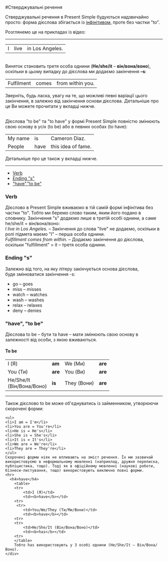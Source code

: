 #Стверджувальні речення

Стверджувальні речення в Present Simple будуються надзвичайно просто: форма дієслова збігається із <a href="http://english2.ed-era.com/1/utvoryuyemmo.html">інфінітивом</a>, проте без частки "to".


Розглянемо це на прикладах із відео:
<hr>
  <table>
    <tr>
        <td>I</td>
        <td>live</td>
        <td>in Los Angeles.</td>
    </tr>
    </table>
    <br>
   Виняток становить третя особа однини (<b>He/she/it</b> – <b>він/вона/воно</b>), оскільки в цьому випадку до дієслова ми додаємо закінчення <b>–s</b>:
    
<table>
    <tr>
        <td>Fulfilment</td>
        <td>comes</td>
        <td>from within you.</td>
    <tr>
</table>
Зверніть, будь ласка, увагу на те, що можливі певні варіації цього закінчення, в залежно від закінчення основи дієслова. Детальніше про це Ви можете прочитати у вкладці нижче. 
<br><br>

Дієслова "to be" та  "to have" у формі Present Simple повністю змінюють свою основу в усіх (to be) або в певних особах (to have):
<table>
     <tr>
        <td>My name</td>
        <td>is</td>
        <td>Cameron Diaz.</td>
    <tr>
      <tr>
        <td>People</td>
        <td>have</td>
        <td>this idea of fame.</td>
    <tr>
    </table>
Детальніше про це також у вкладці нижче. 
<hr>

<!--| | I | live | in Los Angeles. |
| | Fullfilmed | comes | from within you. |
| | My name | is | Cameron Diaz. |
| | People | have | this idea of fame. |
| | There | is | a documentary film Human by Yann Arthus-Bertrand. |
<br>-->

<div>
  <!-- Nav tabs -->
  <ul class="nav nav-tabs" role="tablist">
    <li role="presentation" class="active"><a href="#home" aria-controls="home" role="tab" data-toggle="tab">Verb</a></li>
    <li role="presentation"><a href="#menu1" aria-controls="menu1" role="tab" data-toggle="tab">Ending "s"</a></li>
    <li role="presentation"><a href="#menu2" aria-controls="menu2" role="tab" data-toggle="tab">"have","to be"</a></li>
  </ul>
  <!-- Tab panes -->
  <div class="tab-content">
    <div role="tabpanel" class="tab-pane active" id="home">
    <h3>Verb</h3>
    <p>Дієслово в Present Simple вживаємо в тій самій формі інфінітива без частки <span class="p1">"to"</span>. Тобто ми беремо слово таким, яким його подано в словнику. Закінчення "s" додаємо лише в третій особі однини, а саме <span class="p1">he/she/it = він/вона/воно:</span><br>
    <i>I live in Los Angeles.</i> – Закінчення до слова <span class="p1">"live"</span> не додаємо, оскільки в ролі підмета маємо <span class="p1">"I"</span> – перша особа однини.<br>
    <i>Fulfillment comes from within.</i> – Додаємо закінчення до дієслова, оскільки <span class="p1">"fulfillment"</span> = it – третя особа однини.</p>
    </div>
    <div role="tabpanel" class="tab-pane" id="menu1">
      <h3>Ending "s"</h3>
          <p>Залежно від того, на яку літеру закінчується основа дієслова,<br> буде змінюватися закінчення -s:</p>
         <ul>
         <li>go – go<span class="p1">es</span></li>
         <li>miss – miss<span class="p1">es</span></li>
         <li>watch – watch<span class="p1">es</span></li>
         <li>wash – wash<span class="p1">es</span></li>
         <li>relax – relax<span class="p1">es</span></li>
         <li>deny – den<span class="p1">ies</span></li>
         </ul>
    </div>
    <div role="tabpanel" class="tab-pane" id="menu2">
    <h3>"have", "to be"</h3>
        <p>Дієслова <span class="p1">to be – бути</span> та <span class="p1">have – мати</span> змінюють свою основу в залежності від особи, з якою вживаються.</p>
        <h4>To be</h4>
        <table>
        <tr>
            <td>I (Я)</td>
            <td><b>am</b></td>
            <td>We (Ми)</td>
            <td><b>are</b></td>
        <tr>
         <tr>
            <td>You (Ти)</td>
            <td><b>are</b></td>
            <td>You (Ви)</td>
            <td><b>are</b></td>
        <tr>
        <tr>
            <td>He/She/It<br> (Він/Вона/Воно)</td>
            <td><b>is</b></td>
            <td>They (Вони)</td>
            <td><b>are</b></td>
        <tr>
        </table>
        <hr>
        Також дієслово to be може об'єднуватись із займенником, утворюючи скорочені форми:

    <ul>
    <li>I am = I'm</li>
    <li>You are = You're</li>
    <li>He is = He's</li>
    <li>She is = She's</li>
    <li>It is = It's</li>
    <li>We are = We're</li>
    <li>They are = They're</li>
    </ul>
    Скорочені форми ніяк не впливають на зміст речення. Їх ми зазвичай використовуємо в неформальному мовленні (наприклад, дружня переписка, публіцистика, тощо). Тоді як в офіційному мовленні (наукові роботи, бізнеси-листування, тощо) використовують виключно повні форми.
    <hr>
      <h4>have</h4>
        <table>
        <tr>
            <td>I (Я)</td>
            <td><b>have</b></td>
        <tr>
         <tr>
            <td>You/We/They (Ти/Ми/Вони)</td>
            <td><b>have</b></td>
        <tr>
        <tr>
            <td>He/She/It (Він/Вона/Воно)</td>
            <td><b>has</b></td>
        <tr>
        </table>
        Тобто has використовують у 3 особі однини (He/She/It – Він/Вона/Воно).
    </div>
  </div>
</div>

